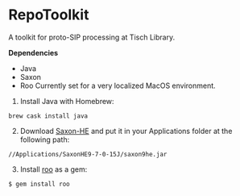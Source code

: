# RepoToolkit
A toolkit for proto-SIP processing at Tisch Library.

**Dependencies**
* Java
* Saxon
* Roo
Currently set for a very localized MacOS environment.

1. Install Java with Homebrew:

`brew cask install java`

2. Download [Saxon-HE](http://www.saxonica.com/download/opensource.xml) and put it in your Applications folder at the following path:

 `//Applications/SaxonHE9-7-0-15J/saxon9he.jar`

3. Install [roo](https://github.com/roo-rb/roo) as a gem:

`$ gem install roo`
    

